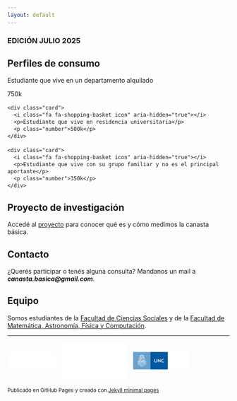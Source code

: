 ```yaml
---
layout: default
---
```


### EDICIÓN JULIO 2025 

## Perfiles de consumo

  <div class="cards-container">
    <div class="card">
      <i class="fa fa-shopping-basket icon" aria-hidden="true"></i>
      <p>Estudiante que vive en un departamento alquilado</p>
      <p class="number">750k</p>
    </div>

    <div class="card">
      <i class="fa fa-shopping-basket icon" aria-hidden="true"></i>
      <p>Estudiante que vive en residencia universitaria</p>
      <p class="number">500k</p>
    </div>

    <div class="card">
      <i class="fa fa-shopping-basket icon" aria-hidden="true"></i>
      <p>Estudiante que vive con su grupo familiar y no es el principal aportante</p>
      <p class="number">350k</p>
    </div>
  </div>

## Proyecto de investigación

Accedé al [proyecto](https://sociales.unc.edu.ar/) para conocer qué es y cómo medimos la canasta básica.

## Contacto

¿Querés participar o tenés alguna consulta? Mandanos un mail a **_canasta.basica@gmail.com_**.

## Equipo

Somos estudiantes de la [Facultad de Ciencias Sociales](https://sociales.unc.edu.ar/) y de la [Facultad de Matemática, Astronomía, Física y Computación](https://www.famaf.unc.edu.ar/).

* * *

<div style="display:flex; gap:15px; align-items:center;">
  <img src="/assets/img/FCS logo blanco.png" alt="Logo 1" style="height:40px;">
  <img src="/assets/img/Logo_FAMAF_blanco.png" alt="Logo 2" style="height:85px;">
  <img src="/assets/img/unc3_i.png" alt="Logo 3" style="height:40px;">
</div>

<footer>
<p><small>Publicado en GitHub Pages y creado con <a href="https://github.com/orderedlist">Jekyll minimal pages</a></small></p>
</footer>